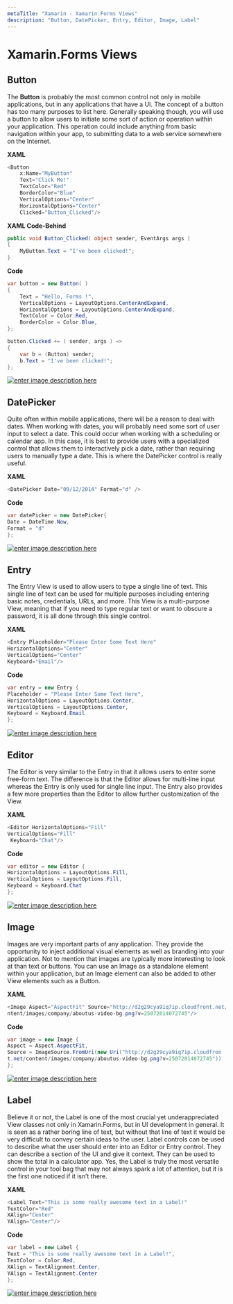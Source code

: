 ```yaml
---
metaTitle: "Xamarin - Xamarin.Forms Views"
description: "Button, DatePicker, Entry, Editor, Image, Label"
---
```


# Xamarin.Forms Views



## Button


The **Button** is probably the most common control not only in mobile applications, but in any applications that have a UI. The concept of a button has too many purposes to list here.
Generally speaking though, you will use a button to allow users to initiate some sort of action or operation within your application. This operation could include anything from basic navigation within your app, to submitting data to a web service somewhere on the Internet.

**XAML**

```cs
<Button
    x:Name="MyButton"
    Text="Click Me!"
    TextColor="Red"
    BorderColor="Blue"
    VerticalOptions="Center"
    HorizontalOptions="Center"
    Clicked="Button_Clicked"/>

```

**XAML Code-Behind**

```cs
public void Button_Clicked( object sender, EventArgs args ) 
{
    MyButton.Text = "I've been clicked!";
}

```

**Code**

```cs
var button = new Button( ) 
{
    Text = "Hello, Forms !",
    VerticalOptions = LayoutOptions.CenterAndExpand,
    HorizontalOptions = LayoutOptions.CenterAndExpand,
    TextColor = Color.Red,
    BorderColor = Color.Blue,
};

button.Clicked += ( sender, args ) => 
{
    var b = (Button) sender;
    b.Text = "I've been clicked!";
};

```

[<img src="https://i.stack.imgur.com/r03bU.png" alt="enter image description here" />](https://i.stack.imgur.com/r03bU.png)



## DatePicker


Quite often within mobile applications, there will be a reason to deal with dates. When working with dates, you will probably need some sort of user input to select a date. This could occur when working with a scheduling or calendar app. In this case, it is best to provide users with a specialized control that allows them to interactively pick a date, rather than requiring users to manually type a date. This is where the DatePicker control is really useful.

**XAML**

```cs
<DatePicker Date="09/12/2014" Format="d" />

```

**Code**

```cs
var datePicker = new DatePicker{
Date = DateTime.Now,
Format = "d"
};

```

[<img src="http://i.stack.imgur.com/ynGej.png" alt="enter image description here" />](http://i.stack.imgur.com/ynGej.png)



## Entry


The Entry View is used to allow users to type a single line of text. This single line of text can be used for multiple purposes including entering basic notes, credentials, URLs, and more. This View is a multi-purpose View, meaning that if you need to type regular text or want to obscure a password, it is all done through this single control.

**XAML**

```cs
<Entry Placeholder="Please Enter Some Text Here"
HorizontalOptions="Center"
VerticalOptions="Center"
Keyboard="Email"/>

```

**Code**

```cs
var entry = new Entry {
Placeholder = "Please Enter Some Text Here",
HorizontalOptions = LayoutOptions.Center,
VerticalOptions = LayoutOptions.Center,
Keyboard = Keyboard.Email
};

```

[<img src="http://i.stack.imgur.com/U1C8c.png" alt="enter image description here" />](http://i.stack.imgur.com/U1C8c.png)



## Editor


The Editor is very similar to the Entry in that it allows users to enter some free-form text. The difference is that the Editor allows for multi-line input whereas the Entry is only used for single line input. The Entry also provides a few more properties than the Editor to allow further customization of the View.

**XAML**

```cs
<Editor HorizontalOptions="Fill"
VerticalOptions="Fill"
 Keyboard="Chat"/>

```

**Code**

```cs
var editor = new Editor {
HorizontalOptions = LayoutOptions.Fill,
VerticalOptions = LayoutOptions.Fill,
Keyboard = Keyboard.Chat
};

```

[<img src="http://i.stack.imgur.com/QM0y7.png" alt="enter image description here" />](http://i.stack.imgur.com/QM0y7.png)



## Image


Images are very important parts of any application. They provide the opportunity to inject
additional visual elements as well as branding into your application. Not to mention that images
are typically more interesting to look at than text or buttons. You can use an Image as a
standalone element within your application, but an Image element can also be added to other
View elements such as a Button.

**XAML**

```cs
<Image Aspect="AspectFit" Source="http://d2g29cya9iq7ip.cloudfront.net/co
ntent/images/company/aboutus-video-bg.png?v=25072014072745"/>

```

**Code**

```cs
var image = new Image {
Aspect = Aspect.AspectFit,
Source = ImageSource.FromUri(new Uri("http://d2g29cya9iq7ip.cloudfron
t.net/content/images/company/aboutus-video-bg.png?v=25072014072745"))
};

```

[<img src="http://i.stack.imgur.com/WIee2.png" alt="enter image description here" />](http://i.stack.imgur.com/WIee2.png)



## Label


Believe it or not, the Label is one of the most crucial yet underappreciated View classes not
only in Xamarin.Forms, but in UI development in general. It is seen as a rather boring line of
text, but without that line of text it would be very difficult to convey certain ideas to the user.
Label controls can be used to describe what the user should enter into an Editor or Entry
control. They can describe a section of the UI and give it context. They can be used to show the
total in a calculator app. Yes, the Label is truly the most versatile control in your tool bag that
may not always spark a lot of attention, but it is the first one noticed if it isn’t there.

**XAML**

```cs
<Label Text="This is some really awesome text in a Label!"
TextColor="Red"
XAlign="Center"
YAlign="Center"/>

```

**Code**

```cs
var label = new Label {
Text = "This is some really awesome text in a Label!",
TextColor = Color.Red,
XAlign = TextAlignment.Center,
YAlign = TextAlignment.Center
};

```

[<img src="http://i.stack.imgur.com/McRrl.png" alt="enter image description here" />](http://i.stack.imgur.com/McRrl.png)

